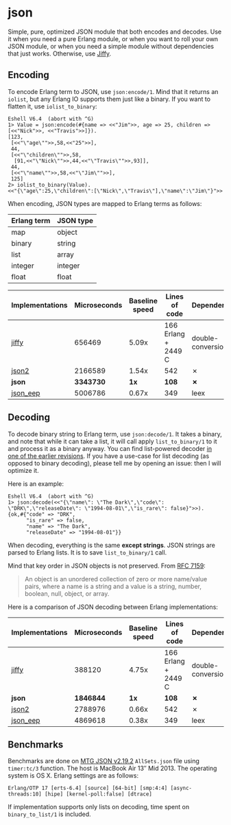 json
====

Simple, pure, optimized JSON module that both encodes and decodes.
Use it when you need a pure Erlang module, or when you want to roll your own JSON module,
or when you need a simple module without dependencies that just works. Otherwise, use [Jiffy][].

Encoding
--------

To encode Erlang term to JSON, use `json:encode/1`. Mind that it returns
an `iolist`, but any Erlang IO supports them just like a binary. If you
want to flatten it, use `iolist_to_binary`:

```
Eshell V6.4  (abort with ^G)
1> Value = json:encode(#{name => <<"Jim">>, age => 25, children => [<<"Nick">>, <<"Travis">>]}).
[123,
 [<<"\"age\"">>,58,<<"25">>],
 44,
 [<<"\"children\"">>,58,
  [91,<<"\"Nick\"">>,44,<<"\"Travis\"">>,93]],
 44,
 [<<"\"name\"">>,58,<<"\"Jim\"">>],
 125]
2> iolist_to_binary(Value).
<<"{\"age\":25,\"children\":[\"Nick\",\"Travis\"],\"name\":\"Jim\"}">>
```

When encoding, JSON types are mapped to Erlang terms as follows:

Erlang term | JSON type
------------|----------
map         | object
binary      | string
list        | array
integer     | integer
float       | float

Implementations | Microseconds | Baseline speed | Lines of code              | Dependencies      | Pure?
----------------|--------------|----------------|----------------------------|-------------------|------
[jiffy][]       | 656469       | 5.09x          | 166 Erlang + 2449 C        | double-conversion | ✗
[json2][]       | 2166589      | 1.54x          | 542                        | ✗                 | ✓
**json**        | **3343730**  | **1x**         | **108**                    | **✗**             | **✓**
[json_eep][]    | 5006786      | 0.67x          | 349                        | leex              | ✓

Decoding
--------

To decode binary string to Erlang term, use `json:decode/1`. It takes a binary, and note that while
it can take a list, it will call apply `list_to_binary/1` to it and process it as a binary anyway.
You can find list-powered decoder [in one of the earlier revisions][decode-list]. If you have a use-case for
list decoding (as opposed to binary decoding), please tell me by opening an issue: then I will optimize it.

[decode-list]: https://github.com/yegortimoschenko/json/blob/3bdc3e7b7bb285ca3405bdcd86bb203e8eb93a1f/src/json.erl

Here is an example: 

```
Eshell V6.4  (abort with ^G)
1> json:decode(<<"{\"name\": \"The Dark\",\"code\": \"DRK\",\"releaseDate\": \"1994-08-01\",\"is_rare\": false}">>).
{ok,#{"code" => "DRK",
      "is_rare" => false,
      "name" => "The Dark",
      "releaseDate" => "1994-08-01"}}
```

When decoding, everything is the same **except strings**. JSON strings are parsed to Erlang lists.
It is to save `list_to_binary/1` call.

Mind that key order in JSON objects is not preserved. From [RFC 7159](http://www.rfc-editor.org/rfc/rfc7159.txt):

> An object is an unordered collection of zero or more name/value pairs,
> where a name is a string and a value is a string, number, boolean, null, object, or array.

Here is a comparison of JSON decoding between Erlang implementations:

Implementations | Microseconds | Baseline speed | Lines of code              | Dependencies      | Pure?
----------------|--------------|----------------|----------------------------|-------------------|------
[jiffy][]       | 388120       | 4.75x          | 166 Erlang + 2449 C        | double-conversion | ✗
**json**        | **1846844**  | **1x**         | **108**                    | **✗**             | **✓**
[json2][]       | 2788976      | 0.66x          | 542                        | ✗                 | ✓
[json_eep][]    | 4869618      | 0.38x          | 349                        | leex              | ✓

[Jiffy]: https://github.com/davisp/jiffy
[json2]: https://github.com/klacke/yaws/blob/master/src/json2.erl
[json_eep]: https://github.com/jchris/erlang-json-eep-parser

Benchmarks
----------

Benchmarks are done on [MTG JSON v2.19.2](http://mtgjson.com) `AllSets.json` file
using `timer:tc/3` function. The host is MacBook Air 13″ Mid 2013. The operating system is OS X.
Erlang settings are as follows:

```
Erlang/OTP 17 [erts-6.4] [source] [64-bit] [smp:4:4] [async-threads:10] [hipe] [kernel-poll:false] [dtrace]
```

If implementation supports only lists on decoding, time spent on `binary_to_list/1` is included.
